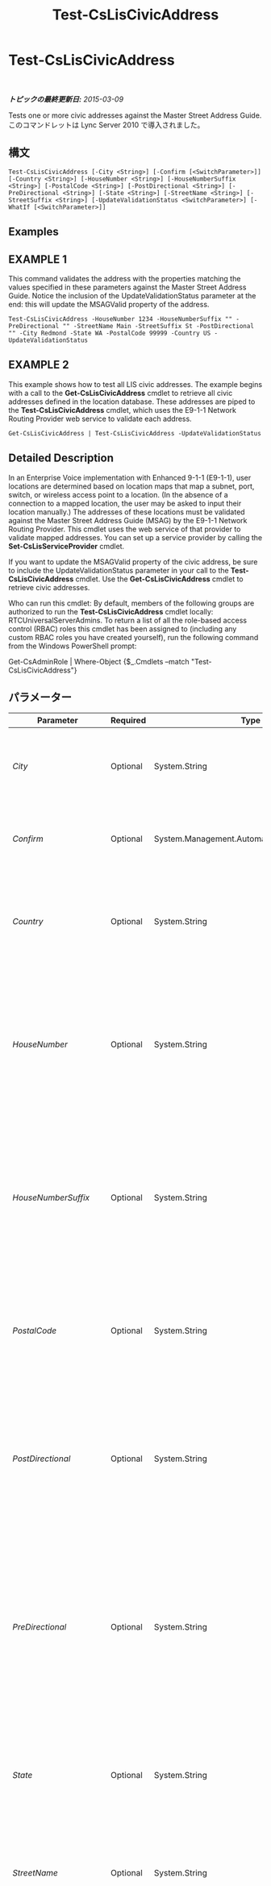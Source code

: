 ﻿---
title: Test-CsLisCivicAddress
TOCTitle: Test-CsLisCivicAddress
ms:assetid: 4079e767-3339-40c9-b7cd-08ec6c9d2c25
ms:mtpsurl: https://technet.microsoft.com/ja-jp/library/Gg425914(v=OCS.15)
ms:contentKeyID: 48271892
ms.date: 05/19/2016
mtps_version: v=OCS.15
ms.translationtype: HT
---

# Test-CsLisCivicAddress

 

_**トピックの最終更新日:** 2015-03-09_

Tests one or more civic addresses against the Master Street Address Guide. このコマンドレットは Lync Server 2010 で導入されました。

## 構文

    Test-CsLisCivicAddress [-City <String>] [-Confirm [<SwitchParameter>]] [-Country <String>] [-HouseNumber <String>] [-HouseNumberSuffix <String>] [-PostalCode <String>] [-PostDirectional <String>] [-PreDirectional <String>] [-State <String>] [-StreetName <String>] [-StreetSuffix <String>] [-UpdateValidationStatus <SwitchParameter>] [-WhatIf [<SwitchParameter>]]

## Examples

## EXAMPLE 1

This command validates the address with the properties matching the values specified in these parameters against the Master Street Address Guide. Notice the inclusion of the UpdateValidationStatus parameter at the end: this will update the MSAGValid property of the address.

    Test-CsLisCivicAddress -HouseNumber 1234 -HouseNumberSuffix "" -PreDirectional "" -StreetName Main -StreetSuffix St -PostDirectional "" -City Redmond -State WA -PostalCode 99999 -Country US -UpdateValidationStatus

## EXAMPLE 2

This example shows how to test all LIS civic addresses. The example begins with a call to the **Get-CsLisCivicAddress** cmdlet to retrieve all civic addresses defined in the location database. These addresses are piped to the **Test-CsLisCivicAddress** cmdlet, which uses the E9-1-1 Network Routing Provider web service to validate each address.

    Get-CsLisCivicAddress | Test-CsLisCivicAddress -UpdateValidationStatus

## Detailed Description

In an Enterprise Voice implementation with Enhanced 9-1-1 (E9-1-1), user locations are determined based on location maps that map a subnet, port, switch, or wireless access point to a location. (In the absence of a connection to a mapped location, the user may be asked to input their location manually.) The addresses of these locations must be validated against the Master Street Address Guide (MSAG) by the E9-1-1 Network Routing Provider. This cmdlet uses the web service of that provider to validate mapped addresses. You can set up a service provider by calling the **Set-CsLisServiceProvider** cmdlet.

If you want to update the MSAGValid property of the civic address, be sure to include the UpdateValidationStatus parameter in your call to the **Test-CsLisCivicAddress** cmdlet. Use the **Get-CsLisCivicAddress** cmdlet to retrieve civic addresses.

Who can run this cmdlet: By default, members of the following groups are authorized to run the **Test-CsLisCivicAddress** cmdlet locally: RTCUniversalServerAdmins. To return a list of all the role-based access control (RBAC) roles this cmdlet has been assigned to (including any custom RBAC roles you have created yourself), run the following command from the Windows PowerShell prompt:

Get-CsAdminRole | Where-Object {$\_.Cmdlets –match "Test-CsLisCivicAddress"}

## パラメーター


<table>
<colgroup>
<col style="width: 25%" />
<col style="width: 25%" />
<col style="width: 25%" />
<col style="width: 25%" />
</colgroup>
<thead>
<tr class="header">
<th>Parameter</th>
<th>Required</th>
<th>Type</th>
<th>Description</th>
</tr>
</thead>
<tbody>
<tr class="odd">
<td><p><em>City</em></p></td>
<td><p>Optional</p></td>
<td><p>System.String</p></td>
<td><p>The location city.</p>
<p>Maximum length: 64 characters.</p></td>
</tr>
<tr class="even">
<td><p><em>Confirm</em></p></td>
<td><p>Optional</p></td>
<td><p>System.Management.Automation.SwitchParameter</p></td>
<td><p>コマンドの実行前に確認メッセージが表示されます。</p></td>
</tr>
<tr class="odd">
<td><p><em>Country</em></p></td>
<td><p>Optional</p></td>
<td><p>System.String</p></td>
<td><p>The country/region this location is in.</p>
<p>Maximum length: 2 characters</p></td>
</tr>
<tr class="even">
<td><p><em>HouseNumber</em></p></td>
<td><p>Optional</p></td>
<td><p>System.String</p></td>
<td><p>The house number of the location. For a company, this is the number on the street where the company is located.</p>
<p>Maximum length: 10 characters</p></td>
</tr>
<tr class="odd">
<td><p><em>HouseNumberSuffix</em></p></td>
<td><p>Optional</p></td>
<td><p>System.String</p></td>
<td><p>Additional information for the house number, such as 1/2 or A. For example, 1234 1/2 Oak Street or 1234 A Elm Street.</p>
<p>Maximum length: 5 characters</p></td>
</tr>
<tr class="even">
<td><p><em>PostalCode</em></p></td>
<td><p>Optional</p></td>
<td><p>System.String</p></td>
<td><p>The postal code associated with this location.</p>
<p>Maximum length: 10 characters</p></td>
</tr>
<tr class="odd">
<td><p><em>PostDirectional</em></p></td>
<td><p>Optional</p></td>
<td><p>System.String</p></td>
<td><p>The directional designation of a street name. For example, NE or NW for Main Street NE or 7th Avenue NW.</p>
<p>Maximum length: 2 characters</p></td>
</tr>
<tr class="even">
<td><p><em>PreDirectional</em></p></td>
<td><p>Optional</p></td>
<td><p>System.String</p></td>
<td><p>The directional designation for a street name that precedes the name of the street. For example, NE or NW for NE Main Street or NW 7th Avenue.</p>
<p>Maximum length: 2 characters</p></td>
</tr>
<tr class="odd">
<td><p><em>State</em></p></td>
<td><p>Optional</p></td>
<td><p>System.String</p></td>
<td><p>The state or province associated with this location.</p>
<p>Maximum length: 2 characters</p></td>
</tr>
<tr class="even">
<td><p><em>StreetName</em></p></td>
<td><p>Optional</p></td>
<td><p>System.String</p></td>
<td><p>The name of the street for this location.</p>
<p>Maximum length: 60 characters</p></td>
</tr>
<tr class="odd">
<td><p><em>StreetSuffix</em></p></td>
<td><p>Optional</p></td>
<td><p>System.String</p></td>
<td><p>The type of street designated in a street name, such as Street, Avenue, or Court.</p>
<p>Maximum length: 10 characters</p></td>
</tr>
<tr class="even">
<td><p><em>UpdateValidationStatus</em></p></td>
<td><p>Optional</p></td>
<td><p>System.Management.Automation.SwitchParameter</p></td>
<td><p>Including this parameter will change the MSAGValid property of the civic address depending on whether the address is validated through this cmdlet. If the address is valid, MSAGValid will be set to True. Omitting this parameter will leave the MSAGValid value unchanged.</p></td>
</tr>
<tr class="odd">
<td><p><em>WhatIf</em></p></td>
<td><p>Optional</p></td>
<td><p>System.Management.Automation.SwitchParameter</p></td>
<td><p>実際にコマンドを実行しなくてもコマンドの実行結果がわかります。</p></td>
</tr>
</tbody>
</table>


## Input Types

Accepts pipelined input containing a Location Information Server (LIS) civic address object.

## Return Types

This cmdlet does not return a value.

## 関連項目

#### その他のリソース

[Get-CsLisCivicAddress](get-csliscivicaddress.md)

